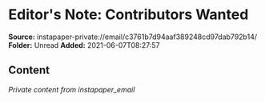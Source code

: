 # Editor's Note: Contributors Wanted

**Source:** instapaper-private://email/c3761b7d94aaf389248cd97dab792b14/
**Folder:** Unread
**Added:** 2021-06-07T08:27:57




## Content
*Private content from instapaper_email*
